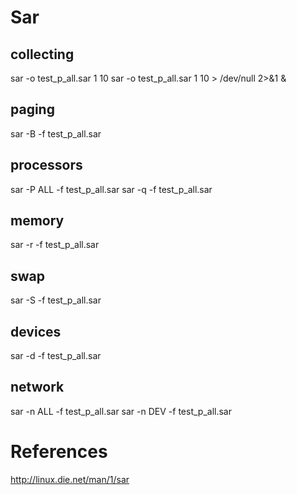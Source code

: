 # Sar

## collecting
sar -o test_p_all.sar 1 10
sar -o test_p_all.sar 1 10  > /dev/null 2>&1 &

## paging
sar -B     -f test_p_all.sar

## processors
sar -P ALL -f test_p_all.sar
sar -q     -f test_p_all.sar

## memory
sar -r     -f test_p_all.sar

## swap
sar -S     -f test_p_all.sar

## devices
sar -d     -f test_p_all.sar

## network
sar -n ALL -f test_p_all.sar
sar -n DEV -f test_p_all.sar

# References
http://linux.die.net/man/1/sar
